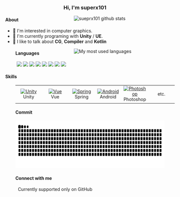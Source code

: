 <h3 align="center">Hi, I'm superx101</h3>
<img align="right" src="https://github-readme-stats.vercel.app/api?username=superx101&show_icons=true"
  alt="sueprx101 github stats" width="287px" style="display: block; margin-bottom: 1rem;">
<div>
  <h4>About</h4>
  <ul>
    <li>🌱 I'm interested in computer graphics.</li>
    <li>🏢 I'm currently programing with <strong>Unity</strong> / <strong>UE</strong>.</li>
    <li>💬 I like to talk about <strong>CG</strong>, <strong>Compiler</strong> and <strong>Kotlin</strong></li>
  </ul>
</div>
<img align="right"
  src="https://github-readme-stats.vercel.app/api/top-langs/?username=superx101&layout=compact&hide_border=false&langs_count=10"
  alt="My most used languages" width="287px">
<div style="margin-left: 2rem;">
  <h4>Languages</h4>
  &nbsp;<img
    src="https://img.shields.io/badge/C%2B%2B-00599C?style=flat-square&logo=c%2B%2B&logoColor=white">
  </img><img
    src="https://img.shields.io/badge/C%23-641c74?style=flat-square&logo=c-sharp&logoColor=white">
  </img><img
    src="https://img.shields.io/badge/Java-ED8B00?style=flat-square&logo=openjdk&logoColor=white">
  </img><img
    src="https://img.shields.io/badge/Kotlin-ac24e4?style=flat-square&logo=kotlin&logoColor=white">
  </img><img
    src="https://img.shields.io/badge/TypeScript-007ACC?style=flat-square&logo=typescript&logoColor=white">
  </img><img
    src="https://img.shields.io/badge/JavaScript-F7DF1E?style=flat-square&logo=javascript&logoColor=white">
  </img><img
    src="https://img.shields.io/badge/Python-14354C?style=flat-square&logo=python&logoColor=white">
  </img><img
    src="https://img.shields.io/badge/Lua-2C2D72?style=flat-square&logo=lua&logoColor=white">
  </img></div>
<div>
  <h4>Skills</h4>
  <table style="margin-left: 2rem;">
    <tr><td align="center" width="70">
        <a href="https://unity.com/" target="_blank">
          <img src="https://profilinator.rishav.dev/skills-assets/unity.png" width="30" height="30" alt="Unity">
        </a>
        <br>Unity
      </td><td align="center" width="70">
        <a href="https://vuejs.org/" target="_blank">
          <img src="https://profilinator.rishav.dev/skills-assets/vuejs-original-wordmark.svg" width="30" height="30" alt="Vue">
        </a>
        <br>Vue
      </td><td align="center" width="70">
        <a href="https://docs.spring.io/spring-framework/docs" target="_blank">
          <img src="https://profilinator.rishav.dev/skills-assets/springio-icon.svg" width="30" height="30" alt="Spring">
        </a>
        <br>Spring
      </td><td align="center" width="70">
        <a href="https://www.android.com/intl/en_in/" target="_blank">
          <img src="https://profilinator.rishav.dev/skills-assets/android-original-wordmark.svg" width="30" height="30" alt="Android">
        </a>
        <br>Android
      </td><td align="center" width="70">
        <a href="https://www.adobe.com/in/products/photoshop.html" target="_blank">
          <img src="https://profilinator.rishav.dev/skills-assets/photoshop-plain.svg" width="30" height="30" alt="Photoshop">
        </a>
        <br>Photoshop
      </td><td align="center" width="70">
        etc.
      </td>
    </tr>
  </table>
</div>
<div style="margin-left: 2rem;">
  <h4>Commit</h4>
  <picture>
    <source media="(prefers-color-scheme: dark)"
      srcset="https://raw.githubusercontent.com/superx101/superx101/output/github-contribution-grid-snake-dark.svg">
    <source media="(prefers-color-scheme: light)"
      srcset="https://raw.githubusercontent.com/superx101/superx101/output/github-contribution-grid-snake.svg">
    <img height="150px" alt="github contribution grid snake animation"
      src="https://raw.githubusercontent.com/superx101/superx101/output/github-contribution-grid-snake.svg">
  </picture>
</div>
<div style="margin-left: 2rem;">
  <h4>Connect with me</h4>
  &nbsp;<span> Currently supported only on GitHub</span>
</div>